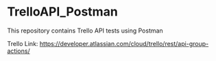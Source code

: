 # TrelloAPI_Postman
This repository contains Trello API tests using Postman

Trello Link:
https://developer.atlassian.com/cloud/trello/rest/api-group-actions/
